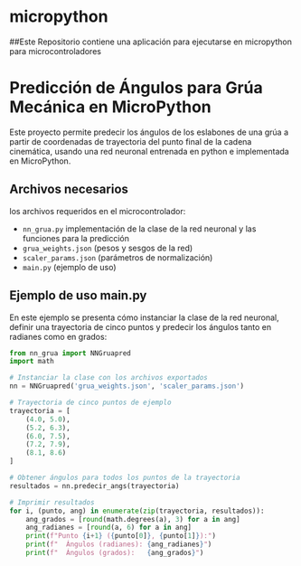 # micropython
##Este Repositorio contiene una aplicación para ejecutarse en micropython para microcontroladores

# Predicción de Ángulos para Grúa Mecánica en MicroPython

Este proyecto permite predecir los ángulos de los eslabones de una grúa a partir de coordenadas de trayectoria del punto final de la cadena cinemática, usando una red neuronal entrenada en python e implementada en MicroPython.

## Archivos necesarios

los archivos requeridos en el microcontrolador:

- `nn_grua.py` implementación de la clase de la red neuronal y las funciones para la predicción
- `grua_weights.json` (pesos y sesgos de la red)
- `scaler_params.json` (parámetros de normalización)
- `main.py` (ejemplo de uso)

## Ejemplo de uso main.py

En este ejemplo se presenta cómo instanciar la clase de la red neuronal, definir una trayectoria de cinco puntos y predecir los ángulos tanto en radianes como en grados:

```python
from nn_grua import NNGruapred
import math

# Instanciar la clase con los archivos exportados
nn = NNGruapred('grua_weights.json', 'scaler_params.json')

# Trayectoria de cinco puntos de ejemplo
trayectoria = [
    (4.0, 5.0),
    (5.2, 6.3),
    (6.0, 7.5),
    (7.2, 7.9),
    (8.1, 8.6)
]

# Obtener ángulos para todos los puntos de la trayectoria
resultados = nn.predecir_angs(trayectoria)

# Imprimir resultados
for i, (punto, ang) in enumerate(zip(trayectoria, resultados)):
    ang_grados = [round(math.degrees(a), 3) for a in ang]
    ang_radianes = [round(a, 6) for a in ang]
    print(f"Punto {i+1} ({punto[0]}, {punto[1]}):")
    print(f"  Ángulos (radianes): {ang_radianes}")
    print(f"  Ángulos (grados):   {ang_grados}")
